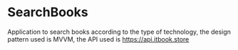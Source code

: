 # SearchBooks
Application to search books according to the type of technology, the design pattern used is MVVM, the API used is https://api.itbook.store
